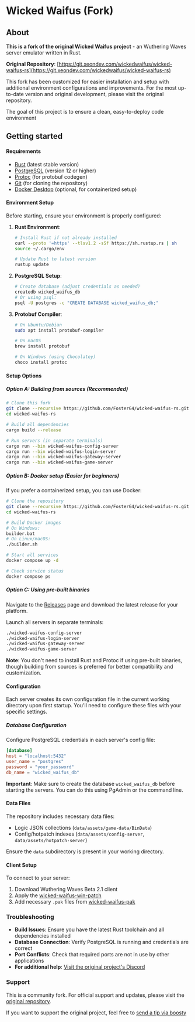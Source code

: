 # Wicked Waifus (Fork)

## About

**This is a fork of the original Wicked Waifus project** - an Wuthering Waves server emulator written in Rust. 

**Original Repository**: [https://git.xeondev.com/wickedwaifus/wicked-waifus-rs](https://git.xeondev.com/wickedwaifus/wicked-waifus-rs)

This fork has been customized for easier installation and setup with additional environment configurations and improvements. For the most up-to-date version and original development, please visit the original repository.

The goal of this project is to ensure a clean, easy-to-deploy code environment

## Getting started

#### Requirements
- [Rust](https://www.rust-lang.org/tools/install) (latest stable version)
- [PostgreSQL](https://www.postgresql.org/download/) (version 12 or higher)
- [Protoc](https://github.com/protocolbuffers/protobuf/releases) (for protobuf codegen)
- [Git](https://git-scm.com/downloads) (for cloning the repository)
- [Docker Desktop](https://www.docker.com/products/docker-desktop/) (optional, for containerized setup)

#### Environment Setup

Before starting, ensure your environment is properly configured:

1. **Rust Environment**:
   ```sh
   # Install Rust if not already installed
   curl --proto '=https' --tlsv1.2 -sSf https://sh.rustup.rs | sh
   source ~/.cargo/env
   
   # Update Rust to latest version
   rustup update
   ```

2. **PostgreSQL Setup**:
   ```sh
   # Create database (adjust credentials as needed)
   createdb wicked_waifus_db
   # Or using psql:
   psql -U postgres -c "CREATE DATABASE wicked_waifus_db;"
   ```

3. **Protobuf Compiler**:
   ```sh
   # On Ubuntu/Debian
   sudo apt install protobuf-compiler
   
   # On macOS
   brew install protobuf
   
   # On Windows (using Chocolatey)
   choco install protoc
   ```

#### Setup Options

##### Option A: Building from sources (Recommended)

```sh
# Clone this fork
git clone --recursive https://github.com/FosterG4/wicked-waifus-rs.git
cd wicked-waifus-rs

# Build all dependencies
cargo build --release

# Run servers (in separate terminals)
cargo run --bin wicked-waifus-config-server
cargo run --bin wicked-waifus-login-server
cargo run --bin wicked-waifus-gateway-server
cargo run --bin wicked-waifus-game-server
```

##### Option B: Docker setup (Easier for beginners)

If you prefer a containerized setup, you can use Docker:

```sh
# Clone the repository
git clone --recursive https://github.com/FosterG4/wicked-waifus-rs.git
cd wicked-waifus-rs

# Build Docker images
# On Windows:
builder.bat
# On Linux/macOS:
./builder.sh

# Start all services
docker compose up -d

# Check service status
docker compose ps
```

##### Option C: Using pre-built binaries

Navigate to the [Releases](https://git.xeondev.com/wickedwaifus/wicked-waifus-rs/releases) page and download the latest release for your platform.

Launch all servers in separate terminals:
```sh
./wicked-waifus-config-server
./wicked-waifus-login-server
./wicked-waifus-gateway-server
./wicked-waifus-game-server
```

**Note**: You don't need to install Rust and Protoc if using pre-built binaries, though building from sources is preferred for better compatibility and customization.

#### Configuration

Each server creates its own configuration file in the current working directory upon first startup. You'll need to configure these files with your specific settings.

##### Database Configuration

Configure PostgreSQL credentials in each server's config file:

```toml
[database]
host = "localhost:5432"
user_name = "postgres"
password = "your_password"
db_name = "wicked_waifus_db"
```

**Important**: Make sure to create the database `wicked_waifus_db` before starting the servers. You can do this using PgAdmin or the command line.

#### Data Files

The repository includes necessary data files:
- Logic JSON collections (`data/assets/game-data/BinData`)
- Config/hotpatch indexes (`data/assets/config-server`, `data/assets/hotpatch-server`)

Ensure the `data` subdirectory is present in your working directory.

#### Client Setup

To connect to your server:

1. Download Wuthering Waves Beta 2.1 client
2. Apply the [wicked-waifus-win-patch](https://git.xeondev.com/wickedwaifus/wicked-waifus-win-patch/releases)
3. Add necessary `.pak` files from [wicked-waifus-pak](https://git.xeondev.com/wickedwaifus/wicked-waifus-pak)

### Troubleshooting

- **Build Issues**: Ensure you have the latest Rust toolchain and all dependencies installed
- **Database Connection**: Verify PostgreSQL is running and credentials are correct
- **Port Conflicts**: Check that required ports are not in use by other applications
- **For additional help**: [Visit the original project's Discord](https://discord.gg/reversedrooms)

### Support

This is a community fork. For official support and updates, please visit the [original repository](https://git.xeondev.com/wickedwaifus/wicked-waifus-rs).

If you want to support the original project, feel free to [send a tip via boosty](https://boosty.to/xeondev/donate)